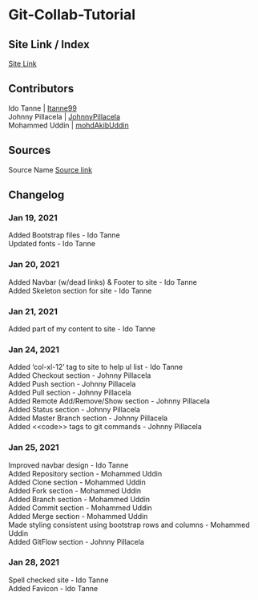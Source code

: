 # Git-Collab-Tutorial
## Site Link / Index
[Site Link](https://is218-spring21.github.io/Git-Collab-Tutorial/)
## Contributors
Ido Tanne | [Itanne99](https://github.com/itanne99) <br>
Johnny Pillacela | [JohnnyPillacela](https://github.com/JohnnyPillacela)<br>
Mohammed Uddin | [mohdAkibUddin](https://github.com/orgs/IS218-Spring21/people/mohdAkibUddin)
## Sources
Source Name [Source link](https://google.com)

## Changelog
### Jan 19, 2021
Added Bootstrap files - Ido Tanne <br>
Updated fonts - Ido Tanne <br>
### Jan 20, 2021
Added Navbar (w/dead links) & Footer to site - Ido Tanne <br>
Added Skeleton section for site - Ido Tanne <br>
### Jan 21, 2021
Added part of my content to site - Ido Tanne <br>
### Jan 24, 2021 
Added ‘col-xl-12’ tag to site to help ul list - Ido Tanne <br>
Added Checkout section - Johnny Pillacela <br>
Added Push section - Johnny Pillacela <br>
Added Pull section - Johnny Pillacela <br>
Added Remote Add/Remove/Show section - Johnny Pillacela <br> 
Added Status section - Johnny Pillacela <br>
Added Master Branch section - Johnny Pillacela <br>
Added <&lt;code&gt;> tags to git commands - Johnny Pillacela <br>
### Jan 25, 2021
Improved navbar design - Ido Tanne <br>
Added Repository section - Mohammed Uddin <br>
Added Clone section - Mohammed Uddin <br>
Added Fork section - Mohammed Uddin <br>
Added Branch section - Mohammed Uddin <br> 
Added Commit section - Mohammed Uddin <br>
Added Merge section - Mohammed Uddin <br>
Made styling consistent using bootstrap rows and columns - Mohammed Uddin <br>
Added GitFlow section - Johnny Pillacela <br>
### Jan 28, 2021
Spell checked site - Ido Tanne <br>
Added Favicon - Ido Tanne <br>
